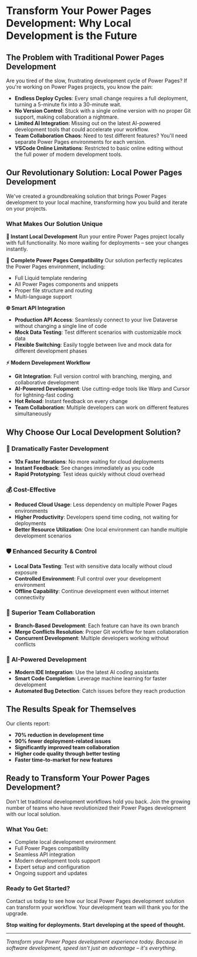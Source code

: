 # Transform Your Power Pages Development: Why Local Development is the Future

## The Problem with Traditional Power Pages Development

Are you tired of the slow, frustrating development cycle of Power Pages? If you're working on Power Pages projects, you know the pain:

- **Endless Deploy Cycles**: Every small change requires a full deployment, turning a 5-minute fix into a 30-minute wait.
- **No Version Control**: Stuck with a single online version with no proper Git support, making collaboration a nightmare.
- **Limited AI Integration**: Missing out on the latest AI-powered development tools that could accelerate your workflow.
- **Team Collaboration Chaos**: Need to test different features? You'll need separate Power Pages environments for each version.
- **VSCode Online Limitations**: Restricted to basic online editing without the full power of modern development tools.

## Our Revolutionary Solution: Local Power Pages Development

We've created a groundbreaking solution that brings Power Pages development to your local machine, transforming how you build and iterate on your projects.

### What Makes Our Solution Unique

**🚀 Instant Local Development**
Run your entire Power Pages project locally with full functionality. No more waiting for deployments – see your changes instantly.

**🔧 Complete Power Pages Compatibility**
Our solution perfectly replicates the Power Pages environment, including:
- Full Liquid template rendering
- All Power Pages components and snippets
- Proper file structure and routing
- Multi-language support

**🌐 Smart API Integration**
- **Production API Access**: Seamlessly connect to your live Dataverse without changing a single line of code
- **Mock Data Testing**: Test different scenarios with customizable mock data
- **Flexible Switching**: Easily toggle between live and mock data for different development phases

**⚡ Modern Development Workflow**
- **Git Integration**: Full version control with branching, merging, and collaborative development
- **AI-Powered Development**: Use cutting-edge tools like Warp and Cursor for lightning-fast coding
- **Hot Reload**: Instant feedback on every change
- **Team Collaboration**: Multiple developers can work on different features simultaneously

## Why Choose Our Local Development Solution?

### 🎯 Dramatically Faster Development
- **10x Faster Iterations**: No more waiting for cloud deployments
- **Instant Feedback**: See changes immediately as you code
- **Rapid Prototyping**: Test ideas quickly without cloud overhead

### 💰 Cost-Effective
- **Reduced Cloud Usage**: Less dependency on multiple Power Pages environments
- **Higher Productivity**: Developers spend time coding, not waiting for deployments
- **Better Resource Utilization**: One local environment can handle multiple development scenarios

### 🛡️ Enhanced Security & Control
- **Local Data Testing**: Test with sensitive data locally without cloud exposure
- **Controlled Environment**: Full control over your development environment
- **Offline Capability**: Continue development even without internet connectivity

### 👥 Superior Team Collaboration
- **Branch-Based Development**: Each feature can have its own branch
- **Merge Conflicts Resolution**: Proper Git workflow for team collaboration
- **Concurrent Development**: Multiple developers working without conflicts

### 🤖 AI-Powered Development
- **Modern IDE Integration**: Use the latest AI coding assistants
- **Smart Code Completion**: Leverage machine learning for faster development
- **Automated Bug Detection**: Catch issues before they reach production

## The Results Speak for Themselves

Our clients report:
- **70% reduction in development time**
- **90% fewer deployment-related issues**
- **Significantly improved team collaboration**
- **Higher code quality through better testing**
- **Faster time-to-market for new features**

## Ready to Transform Your Power Pages Development?

Don't let traditional development workflows hold you back. Join the growing number of teams who have revolutionized their Power Pages development with our local solution.

### What You Get:
- Complete local development environment
- Full Power Pages compatibility
- Seamless API integration
- Modern development tools support
- Expert setup and configuration
- Ongoing support and updates

### Ready to Get Started?

Contact us today to see how our local Power Pages development solution can transform your workflow. Your development team will thank you for the upgrade.

**Stop waiting for deployments. Start developing at the speed of thought.**

---

*Transform your Power Pages development experience today. Because in software development, speed isn't just an advantage – it's everything.*

